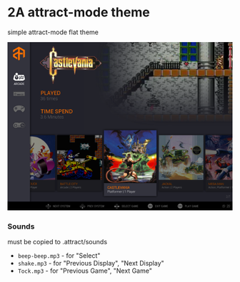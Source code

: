 2A attract-mode theme
=====================

simple attract-mode flat theme

![screenshot](/screenshot.png)

### Sounds

must be copied to .attract/sounds

- `beep-beep.mp3` - for "Select"
- `shake.mp3` - for "Previous Display", "Next Display"
- `Tock.mp3` - for "Previous Game", "Next Game"
